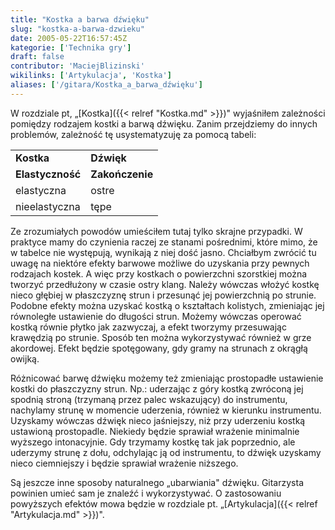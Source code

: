 ```yaml
---
title: "Kostka a barwa dźwięku"
slug: "kostka-a-barwa-dzwieku"
date: 2005-05-22T16:57:45Z
kategorie: ['Technika gry']
draft: false
contributor: 'MaciejBlizinski'
wikilinks: ['Artykulacja', 'Kostka']
aliases: ['/gitara/Kostka_a_barwa_dźwięku']
---
```

W rozdziale pt, „[Kostka]({{< relref "Kostka.md" >}})" wyjaśniłem zależności
pomiędzy rodzajem kostki a barwą dźwięku. Zanim przejdziemy do innych
problemów, zależność tę usystematyzuję za pomocą tabeli:

|                  |                 |
| ---------------- | --------------- |
| **Kostka**       | **Dźwięk**      |
| **Elastyczność** | **Zakończenie** |
| elastyczna       | ostre           |
| nieelastyczna    | tępe            |

Ze zrozumiałych powodów umieściłem tutaj tylko skrajne przypadki. W
praktyce mamy do czynienia raczej ze stanami pośrednimi, które mimo, że
w tabelce nie występują, wynikają z niej dość jasno. Chciałbym zwrócić
tu uwagę na niektóre efekty barwowe możliwe do uzyskania przy pewnych
rodzajach kostek. A więc przy kostkach o powierzchni szorstkiej można
tworzyć przedłużony w czasie ostry klang. Należy wówczas włożyć kostkę
nieco głębiej w płaszczyznę strun i przesunąć jej powierzchnią po
strunie. Podobne efekty można uzyskać kostką o kształtach kolistych,
zmieniając jej równoległe ustawienie do długości strun. Możemy wówczas
operować kostką równie płytko jak zazwyczaj, a efekt tworzymy
przesuwając krawędzią po strunie. Sposób ten można wykorzystywać
również w grze akordowej. Efekt będzie spotęgowany, gdy gramy na
strunach z okrągłą owijką.

Różnicować barwę dźwięku możemy też zmieniając prostopadłe ustawienie
kostki do płaszczyzny strun. Np.: uderzając z góry kostką zwróconą jej
spodnią stroną (trzymaną przez palec wskazujący) do instrumentu,
nachylamy strunę w momencie uderzenia, również w kierunku instrumentu.
Uzyskamy wówczas dźwięk nieco jaśniejszy, niż przy uderzeniu kostką
ustawioną prostopadle. Niekiedy będzie sprawiał wrażenie minimalnie
wyższego intonacyjnie. Gdy trzymamy kostkę tak jak poprzednio, ale
uderzymy strunę z dołu, odchylając ją od instrumentu, to dźwięk uzyskamy
nieco ciemniejszy i będzie sprawiał wrażenie niższego.

Są jeszcze inne sposoby naturalnego „ubarwiania" dźwięku. Gitarzysta
powinien umieć sam je znaleźć i wykorzystywać. O zastosowaniu powyższych
efektów mowa będzie w rozdziale pt.
„[Artykulacja]({{< relref "Artykulacja.md" >}})".

